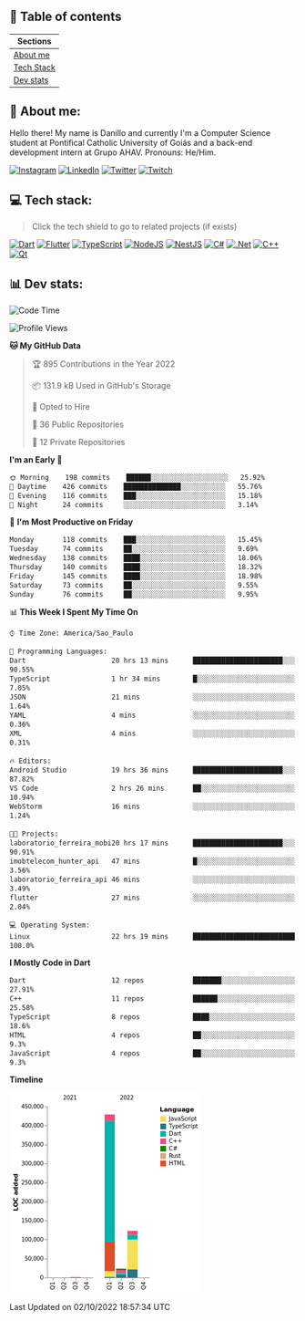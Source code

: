 ## 📃 Table of contents

|Sections|
|-|
|[About me](#about-me)|
|[Tech Stack](#tech-stack)|
|[Dev stats](#dev-stats)|

<a name="about-me"/>

## 🌈 About me:
Hello there! My name is Danillo and currently I'm a Computer Science student at Pontifical Catholic University of Goiás and a back-end development intern at Grupo AHAV. Pronouns: He/Him.

[![Instagram](https://img.shields.io/badge/Instagram-%23E4405F.svg?logo=Instagram&logoColor=white)](https://instagram.com/danilloilggner)
[![LinkedIn](https://img.shields.io/badge/LinkedIn-%230077B5.svg?logo=linkedin&logoColor=white)](https://linkedin.com/in/danilloism)
[![Twitter](https://img.shields.io/badge/Twitter-%231DA1F2.svg?logo=Twitter&logoColor=white)](https://twitter.com/danilloism)
[![Twitch](https://img.shields.io/badge/Twitch-%239146FF.svg?logo=Twitch&logoColor=white)](https://twitch.tv/danilloism) 

<a name="tech-stack"/>

## 💻 Tech stack:
> Click the tech shield to go to related projects (if exists)

[![Dart](https://img.shields.io/badge/dart-%230175C2.svg?style=for-the-badge&logo=dart&logoColor=white)](https://github.com/danilloism/danilloism/blob/main/Flutter.md) [![Flutter](https://img.shields.io/badge/Flutter-%2302569B.svg?style=for-the-badge&logo=Flutter&logoColor=white)](https://github.com/danilloism/danilloism/blob/main/Flutter.md) [![TypeScript](https://img.shields.io/badge/typescript-%23007ACC.svg?style=for-the-badge&logo=typescript&logoColor=white)](https://github.com/danilloism/danilloism/blob/main/Typescript.md) [![NodeJS](https://img.shields.io/badge/node.js-6DA55F?style=for-the-badge&logo=node.js&logoColor=white)](https://github.com/danilloism/danilloism/blob/main/Node.js.md) [![NestJS](https://img.shields.io/badge/nestjs-%23E0234E.svg?style=for-the-badge&logo=nestjs&logoColor=white)](https://github.com/danilloism/danilloism/blob/main/Nest.js.md) [![C#](https://img.shields.io/badge/c%23-%23239120.svg?style=for-the-badge&logo=c-sharp&logoColor=white)](#) [![.Net](https://img.shields.io/badge/.NET-5C2D91?style=for-the-badge&logo=.net&logoColor=white)](#) [![C++](https://img.shields.io/badge/c++-%2300599C.svg?style=for-the-badge&logo=c%2B%2B&logoColor=white)](https://github.com/danilloism/danilloism/blob/main/C%2B%2B.md) [![Qt](https://img.shields.io/badge/Qt-%23217346.svg?style=for-the-badge&logo=Qt&logoColor=white)](https://github.com/danilloism/danilloism/blob/main/C%2B%2B.md)
<!---
- 🌱 Currently learning:

![Vue.js](https://img.shields.io/badge/vuejs-%2335495e.svg?style=for-the-badge&logo=vuedotjs&logoColor=%234FC08D) ![Angular](https://img.shields.io/badge/angular-%23DD0031.svg?style=for-the-badge&logo=angular&logoColor=white)
--->

<a name="dev-stats"/>

## 📊 Dev stats:
<!---
[![](https://github-readme-stats.vercel.app/api?username=danilloism&theme=radical&hide_border=false&include_all_commits=false&count_private=false)](#)<br>
[![](https://github-readme-streak-stats.herokuapp.com/?user=danilloism&theme=radical&hide_border=false)](#)<br>
[![](https://github-readme-stats.vercel.app/api/top-langs/?username=danilloism&theme=radical&hide_border=false&include_all_commits=false&count_private=false&layout=compact)](#)<br>
--->
<!--START_SECTION:waka-->
![Code Time](http://img.shields.io/badge/Code%20Time-705%20hrs%2043%20mins-blue)

![Profile Views](http://img.shields.io/badge/Profile%20Views-1-blue)

**🐱 My GitHub Data** 

> 🏆 895 Contributions in the Year 2022
 > 
> 📦 131.9 kB Used in GitHub's Storage 
 > 
> 💼 Opted to Hire
 > 
> 📜 36 Public Repositories 
 > 
> 🔑 12 Private Repositories  
 > 
**I'm an Early 🐤** 

```text
🌞 Morning    198 commits    ██████░░░░░░░░░░░░░░░░░░░   25.92% 
🌆 Daytime    426 commits    ██████████████░░░░░░░░░░░   55.76% 
🌃 Evening    116 commits    ███░░░░░░░░░░░░░░░░░░░░░░   15.18% 
🌙 Night      24 commits     ░░░░░░░░░░░░░░░░░░░░░░░░░   3.14%

```
📅 **I'm Most Productive on Friday** 

```text
Monday       118 commits    ███░░░░░░░░░░░░░░░░░░░░░░   15.45% 
Tuesday      74 commits     ██░░░░░░░░░░░░░░░░░░░░░░░   9.69% 
Wednesday    138 commits    ████░░░░░░░░░░░░░░░░░░░░░   18.06% 
Thursday     140 commits    ████░░░░░░░░░░░░░░░░░░░░░   18.32% 
Friday       145 commits    ████░░░░░░░░░░░░░░░░░░░░░   18.98% 
Saturday     73 commits     ██░░░░░░░░░░░░░░░░░░░░░░░   9.55% 
Sunday       76 commits     ██░░░░░░░░░░░░░░░░░░░░░░░   9.95%

```


📊 **This Week I Spent My Time On** 

```text
⌚︎ Time Zone: America/Sao_Paulo

💬 Programming Languages: 
Dart                     20 hrs 13 mins      ██████████████████████░░░   90.55% 
TypeScript               1 hr 34 mins        █░░░░░░░░░░░░░░░░░░░░░░░░   7.05% 
JSON                     21 mins             ░░░░░░░░░░░░░░░░░░░░░░░░░   1.64% 
YAML                     4 mins              ░░░░░░░░░░░░░░░░░░░░░░░░░   0.36% 
XML                      4 mins              ░░░░░░░░░░░░░░░░░░░░░░░░░   0.31%

🔥 Editors: 
Android Studio           19 hrs 36 mins      ██████████████████████░░░   87.82% 
VS Code                  2 hrs 26 mins       ██░░░░░░░░░░░░░░░░░░░░░░░   10.94% 
WebStorm                 16 mins             ░░░░░░░░░░░░░░░░░░░░░░░░░   1.24%

🐱‍💻 Projects: 
laboratorio_ferreira_mobi20 hrs 17 mins      ██████████████████████░░░   90.91% 
imobtelecom_hunter_api   47 mins             █░░░░░░░░░░░░░░░░░░░░░░░░   3.56% 
laboratorio_ferreira_api 46 mins             ░░░░░░░░░░░░░░░░░░░░░░░░░   3.49% 
flutter                  27 mins             ░░░░░░░░░░░░░░░░░░░░░░░░░   2.04%

💻 Operating System: 
Linux                    22 hrs 19 mins      █████████████████████████   100.0%

```

**I Mostly Code in Dart** 

```text
Dart                     12 repos            ███████░░░░░░░░░░░░░░░░░░   27.91% 
C++                      11 repos            ██████░░░░░░░░░░░░░░░░░░░   25.58% 
TypeScript               8 repos             ████░░░░░░░░░░░░░░░░░░░░░   18.6% 
HTML                     4 repos             ██░░░░░░░░░░░░░░░░░░░░░░░   9.3% 
JavaScript               4 repos             ██░░░░░░░░░░░░░░░░░░░░░░░   9.3%

```


**Timeline**

![Chart not found](https://raw.githubusercontent.com/danilloism/danilloism/main/charts/bar_graph.png) 


 Last Updated on 02/10/2022 18:57:34 UTC
<!--END_SECTION:waka-->
